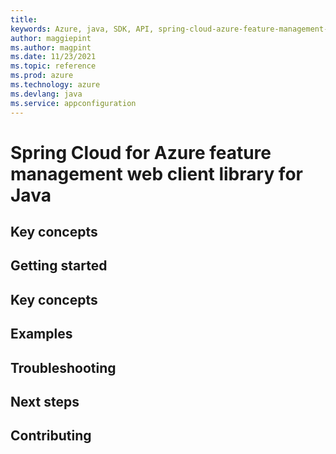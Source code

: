 ```yaml
---
title: 
keywords: Azure, java, SDK, API, spring-cloud-azure-feature-management-web, appconfiguration
author: maggiepint
ms.author: magpint
ms.date: 11/23/2021
ms.topic: reference
ms.prod: azure
ms.technology: azure
ms.devlang: java
ms.service: appconfiguration
---
```


# Spring Cloud for Azure feature management web client library for Java

## Key concepts
## Getting started
## Key concepts
## Examples
## Troubleshooting
## Next steps
## Contributing

